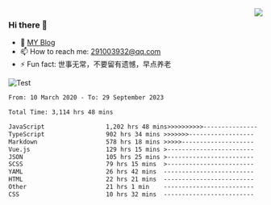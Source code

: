 <img align='right' src='https://github-readme-stats.vercel.app/api?username=niaogege&show_icons=true&theme=radical'/>

### Hi there 👋

- 🌱 [MY Blog](https://bythewayer.com/)
- 📫 How to reach me: 291003932@qq.com
- ⚡ Fun fact:  世事无常，不要留有遗憾，早点养老

![Test](https://github-readme-stats.vercel.app/api/top-langs/?username=niaogege&layout=compact)

<!--START_SECTION:waka-->

```txt
From: 10 March 2020 - To: 29 September 2023

Total Time: 3,114 hrs 48 mins

JavaScript                 1,202 hrs 48 mins>>>>>>>>>>---------------   38.62 %
TypeScript                 902 hrs 34 mins >>>>>>>------------------   28.98 %
Markdown                   578 hrs 18 mins >>>>>--------------------   18.57 %
Vue.js                     129 hrs 15 mins >------------------------   04.15 %
JSON                       105 hrs 25 mins >------------------------   03.38 %
SCSS                       79 hrs 15 mins  >------------------------   02.54 %
YAML                       26 hrs 42 mins  -------------------------   00.86 %
HTML                       22 hrs 21 mins  -------------------------   00.72 %
Other                      21 hrs 1 min    -------------------------   00.67 %
CSS                        10 hrs 32 mins  -------------------------   00.34 %
```

<!--END_SECTION:waka-->
